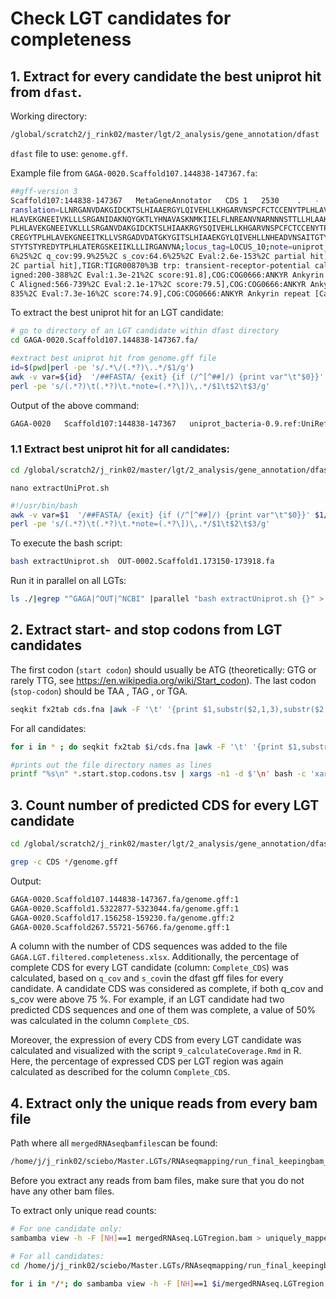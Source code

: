 # Check LGT candidates for completeness


## 1. Extract for every candidate the best uniprot hit from `dfast`.

Working directory:
```bash
/global/scratch2/j_rink02/master/lgt/2_analysis/gene_annotation/dfast
```
`dfast` file to use: `genome.gff`.

Example file from `GAGA-0020.Scaffold107.144838-147367.fa`:

```bash
##gff-version 3
Scaffold107:144838-147367	MetaGeneAnnotator	CDS	1	2530	.	-	0	ID=MGA_1;product=hypothetical protein;inference=COORDINATES:ab initio prediction:MetaGeneAnnotator;t
ranslation=LLNRGANVDAKGIDCKTSLHIAAERGYLQIVEHLLKHGARVNSPCFCTCCENYTPLHLAVEKGSEEMTKLLLSRGANVNAKAEDGITALHIAAERGYFQIVEHLLNHEADVNSAITGTYPKGPTPLYLAVEKGSEEMTKLLLSRGANVNAKAEDGITSLHIAAERGYLQIVEHLLNHGADVNSAINWIHYTPL
HLAVEKGNEEIVKLLLSRGANIDAKNQYGKTLYHNAVASKNMKIIELFLNREANVNARNNNSTTLLHLAAKEGDEEIVKLLLSKGANVDAKAEDGITALHIAAERGYLQIVEHLLKHGAHINSTYTSIYREDYTPLHLAVQIGNKEIVKLLLSRGANVDAKGKSGNTSLHIAAEKGYLQIVEHLLNHEADVNSAITGTYPKGYT
PLHLAVEKGNEEIVKLLLSRGANVDAKGIDCKTSLHIAAKRGYSQIVEHLLKHGARVNSPCFCTCCENYTPLHLAVEKGSEEMTKLLLSRGANVNAKAEDGITALHIAAKRGYLQIVEHLLKHEARVNSAYTSTCRKGHTPLYLAVEEGNEEIVKLLLSRGANVDAKGKVGITSLHIAAEKEYLQIVKHLLKYGARVNSAYTST
CREGYTPLHLAVEKGNEEITKLLVSRGADVDATGKYGITSLHIAAEKGYLQIVEHLLNHEADVNSAITGTYPKGYTPLHLAVEKGNEEIVKLLLSRGANVDAKGIDCKTSLHIAAERGYLQIVEHLLKHGARVNSQCFCTCCENYTPLHLAVEKGSEEMTKLLLSRGANVNAKAEDGITALHIAAERGYLQIVEHLLKHGAHIN
STYTSTYREDYTPLHLATERGSKEIIKLLLIRGANVNA;locus_tag=LOCUS_10;note=uniprot_bacteria-0.9.ref:UniRef90_A0A1Q3WAM0 ANK_REP_REGION domain-containing protein (Fragment) (Candidatus Amoebophilus sp. 36-38) [pid:39.
6%25%2C q_cov:99.9%25%2C s_cov:64.6%25%2C Eval:2.6e-153%2C partial hit],WP_010957294.1 hypothetical protein (Treponema denticola ATCC 35405) [pid:28.3%25%2C q_cov:84.1%25%2C s_cov:74.6%25%2C Eval:3.1e-52%
2C partial hit],TIGR:TIGR00870%3B trp: transient-receptor-potential calcium channel protein [Name:TIGR00870%2C Eval:8.9e-117%2C score:389.0%2C bias:56.9],COG:COG0666:ANKYR Ankyrin repeat [Category:T%2C Al
igned:200-388%2C Eval:1.3e-21%2C score:91.8],COG:COG0666:ANKYR Ankyrin repeat [Category:T%2C Aligned:122-256%2C Eval:1.2e-20%2C score:89.1%2C N-term missing],COG:COG0666:ANKYR Ankyrin repeat [Category:T%2
C Aligned:566-739%2C Eval:2.1e-17%2C score:79.5],COG:COG0666:ANKYR Ankyrin repeat [Category:T%2C Aligned:427-597%2C Eval:2.4e-17%2C score:79.5],COG:COG0666:ANKYR Ankyrin repeat [Category:T%2C Aligned:675-
835%2C Eval:7.3e-16%2C score:74.9],COG:COG0666:ANKYR Ankyrin repeat [Category:T%2C Aligned:9-150%2C Eval:2.4e-13%2C score:67.5%2C N-term missing],MGA_1
```

To extract the best uniprot hit for an LGT candidate:

```bash
# go to directory of an LGT candidate within dfast directory
cd GAGA-0020.Scaffold107.144838-147367.fa/

#extract best uniprot hit from genome.gff file
id=$(pwd|perl -pe 's/.*\/(.*?)\..*/$1/g')
awk -v var=${id}  '/##FASTA/ {exit} {if (/^[^##]/) {print var"\t"$0}}' genome.gff | \
perl -pe 's/(.*?)\t(.*?)\t.*note=(.*?\])\,.*/$1\t$2\t$3/g'
```

Output of the above command:
```bash
GAGA-0020	Scaffold107:144838-147367	uniprot_bacteria-0.9.ref:UniRef90_A0A1Q3WAM0 ANK_REP_REGION domain-containing protein (Fragment) (Candidatus Amoebophilus sp. 36-38) [pid:39.6%25%2C q_cov:99.9%25%2C s_cov:64.6%25%2C Eval:2.6e-153%2C partial hit]
```

### 1.1 Extract best uniprot hit for all candidates:
```bash
cd /global/scratch2/j_rink02/master/lgt/2_analysis/gene_annotation/dfast
```

`nano extractUniProt.sh`
```bash
#!/usr/bin/bash
awk -v var=$1  '/##FASTA/ {exit} {if (/^[^##]/) {print var"\t"$0}}' $1/genome.gff | \
perl -pe 's/(.*?)\t(.*?)\t.*note=(.*?\])\,.*/$1\t$2\t$3/g'
```

To execute the bash script:
```bash
bash extractUniprot.sh  OUT-0002.Scaffold1.173150-173918.fa
```

Run it in parallel on all LGTs:
```bash
ls ./|egrep "^GAGA|^OUT|^NCBI" |parallel "bash extractUniprot.sh {}" > LGTs_uniProt_besthit.tsv
```



## 2. Extract start- and stop codons from LGT candidates

The first codon (`start codon`) should usually be ATG (theoretically: GTG or rarely TTG, see https://en.wikipedia.org/wiki/Start_codon).
The last codon (`stop-codon`) should be TAA , TAG , or TGA.

```bash
seqkit fx2tab cds.fna |awk -F '\t' '{print $1,substr($2,1,3),substr($2,length($2)-2,length($2))}'
```

For all candidates:
```bash
for i in * ; do seqkit fx2tab $i/cds.fna |awk -F '\t' '{print $1,substr($2,1,3),substr($2,length($2)-2,length($2))}' > $i.start.stop.codons.tsv ; done

#prints out the file directory names as lines
printf "%s\n" *.start.stop.codons.tsv | xargs -n1 -d $'\n' bash -c 'xargs -n1 -d $'\''\n'\'' printf "%s,%s\n" "$1" <"$1"' -- > all.start.stop.codons.tsv
```

## 3. Count number of predicted CDS for every LGT candidate

```bash
cd /global/scratch2/j_rink02/master/lgt/2_analysis/gene_annotation/dfast/

grep -c CDS */genome.gff
```

Output:
```bash
GAGA-0020.Scaffold107.144838-147367.fa/genome.gff:1
GAGA-0020.Scaffold1.5322877-5323044.fa/genome.gff:1
GAGA-0020.Scaffold17.156258-159230.fa/genome.gff:2
GAGA-0020.Scaffold267.55721-56766.fa/genome.gff:1
```

A column with the number of CDS sequences was added to the file `GAGA.LGT.filtered.completeness.xlsx`. Additionally, the percentage of complete CDS for every LGT candidate (column: `Complete_CDS`) was calculated, based on `q_cov` and `s_cov`in the dfast gff files for every candidate. A candidate CDS was considered as complete, if both q_cov and s_cov were above 75 %. For example, if an LGT candidate had two predicted CDS sequences and one of them was complete, a value of 50% was calculated in the column `Complete_CDS`.

Moreover, the expression of every CDS from every LGT candidate was calculated and visualized with the script `9_calculateCoverage.Rmd` in R. Here, the percentage of expressed CDS per LGT region was again calculated as described for the column `Complete_CDS`.

## 4. Extract only the unique reads from every bam file

Path where all `mergedRNAseqbamfiles`can be found:
```bash
/home/j/j_rink02/sciebo/Master.LGTs/RNAseqmapping/run_final_keepingbam_pergagaid/GAGA-genome/LGT_locus
```
Before you extract any reads from bam files, make sure that you do not have any other bam files.

To extract only unique read counts:
```bash
# For one candidate only:
sambamba view -h -F [NH]==1 mergedRNAseq.LGTregion.bam > uniquely_mapped.LGTregion.bam

# For all candidates:
cd /home/j/j_rink02/sciebo/Master.LGTs/RNAseqmapping/run_final_keepingbam_pergagaid

for i in */*; do sambamba view -h -F [NH]==1 $i/mergedRNAseq.LGTregion.bam > $i/uniquely_mapped.LGTregion.bam; done
```
